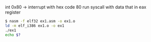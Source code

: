 int 0x80 -> interrupt with hex code 80 run syscall with data that in eax register

```bash
$ nasm -f elf32 ex1.asm -o ex1.o
ld -m elf_i386 ex1.o -o ex1
./ex1
echo $?
```
